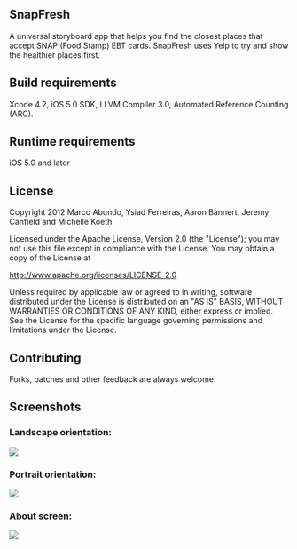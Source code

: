 ## SnapFresh
A universal storyboard app that helps you find the closest places that accept SNAP (Food Stamp) EBT cards. SnapFresh uses Yelp to try and show the healthier places first.

## Build requirements
Xcode 4.2, iOS 5.0 SDK, LLVM Compiler 3.0, Automated Reference Counting (ARC).

## Runtime requirements
iOS 5.0 and later

## License

Copyright 2012 Marco Abundo, Ysiad Ferreiras, Aaron Bannert, Jeremy Canfield and Michelle Koeth

   Licensed under the Apache License, Version 2.0 (the "License");
   you may not use this file except in compliance with the License.
   You may obtain a copy of the License at

   http://www.apache.org/licenses/LICENSE-2.0

   Unless required by applicable law or agreed to in writing, software
   distributed under the License is distributed on an "AS IS" BASIS,
   WITHOUT WARRANTIES OR CONDITIONS OF ANY KIND, either express or implied.
   See the License for the specific language governing permissions and
   limitations under the License.

## Contributing
Forks, patches and other feedback are always welcome.

## Screenshots

### Landscape orientation:

![](https://github.com/ysiadf/AllIncomeFoods/raw/master/iOS/Screenshots/screenshot_landscape.png)

### Portrait orientation:

![](https://github.com/ysiadf/AllIncomeFoods/raw/master/iOS/Screenshots/screenshot_portrait.png)

### About screen:

![](https://github.com/ysiadf/AllIncomeFoods/raw/master/iOS/Screenshots/screenshot_about.png)
